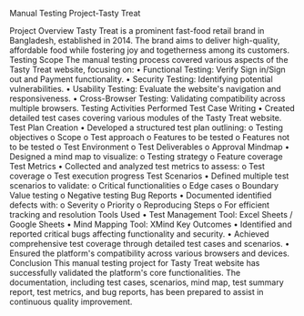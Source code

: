 Manual Testing Project-Tasty Treat


Project Overview
Tasty Treat is a prominent fast-food retail brand in Bangladesh, established in 2014. The brand aims to deliver high-quality, affordable food while fostering joy and togetherness among its customers.
Testing Scope
The manual testing process covered various aspects of the Tasty Treat website, focusing on:
•	Functional Testing: Verify Sign in/Sign out and Payment functionality.
•	Security Testing: Identifying potential vulnerabilities.
•	Usability Testing: Evaluate the website's navigation and responsiveness.
•	Cross-Browser Testing: Validating compatibility across multiple browsers.
Testing Activities Performed
Test Case Writing
•	Created detailed test cases covering various modules of the Tasty Treat website.
Test Plan Creation
•	Developed a structured test plan outlining: 
o	Testing objectives
o	Scope
o	Test approach
o	Features to be tested
o	Features not to be tested
o	Test Environment
o	Test Deliverables
o	Approval
Mindmap
•	Designed a mind map to visualize: 
o	Testing strategy
o	Feature coverage
Test Metrics
•	Collected and analyzed test metrics to assess: 
o	Test coverage
o	Test execution progress
Test Scenarios
•	Defined multiple test scenarios to validate: 
o	Critical functionalities
o	Edge cases
o	Boundary Value testing
o	Negative testing
Bug Reports
•	Documented identified defects with: 
o	Severity
o	Priority
o	Reproducing Steps
o	For efficient tracking and resolution
Tools Used
•	Test Management Tool: Excel Sheets / Google Sheets
•	Mind Mapping Tool: XMind
Key Outcomes
•	Identified and reported critical bugs affecting functionality and security.
•	Achieved comprehensive test coverage through detailed test cases and scenarios.
•	Ensured the platform's compatibility across various browsers and devices.
Conclusion
This manual testing project for Tasty Treat website has successfully validated the platform's core functionalities. The documentation, including test cases, scenarios, mind map, test summary report, test metrics, and bug reports, has been prepared to assist in continuous quality improvement.
